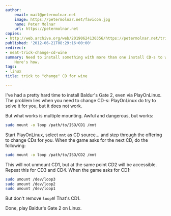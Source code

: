```yaml
---
author:
    email: mail@petermolnar.net
    image: https://petermolnar.net/favicon.jpg
    name: Peter Molnar
    url: https://petermolnar.net
copies:
- http://web.archive.org/web/20190624130356/https://petermolnar.net/trick-wine-cd-change/
published: '2012-06-21T08:29:16+00:00'
redirect:
- neat-trick-change-cd-wine
summary: Need to install something with more than one install CD-s to wine?
    Here's how.
tags:
- linux
title: trick to "change" CD for wine

---
```


I've had a pretty hard time to install Baldur's Gate 2, even via
PlayOnLinux. The problem lies when you need to change CD-s: PlayOnLinux
do try to solve it for you, but it does not work.

But what works is multiple mounting. Awful and dangerous, but works:

```bash
sudo mount -o loop /path/to/ISO/CD1 /mnt
```

Start PlayOnLinux, select `mnt` as CD source... and step through the
offering to change CDs for you. When the game asks for the next CD, do
the following:

```bash
sudo mount -o loop /path/to/ISO/CD2 /mnt
```

This will not unmount CD1, but at the same point CD2 will be accessible.
Repeat this for CD3 and CD4. When the game asks for CD1:

```bash
sudo umount /dev/loop3
sudo umount /dev/loop2
sudo umount /dev/loop1
```

But don't remove `loop0`! That's CD1.

Done, play Baldur's Gate 2 on Linux.
